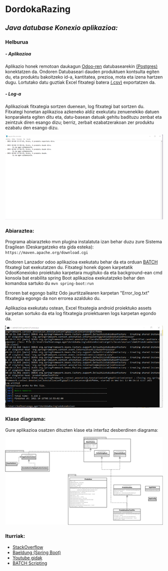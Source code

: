# DordokaRazing

  ## *Java datubase Konexio aplikazioa:*
   ### Helburua
   ##### - Aplikazioa
   
 Aplikazio honek remotoan daukagun [Odoo-ren](https://www.odoo.com/es_ES) datubasearekin [(Postgres)](https://www.postgresql.org/) konektatzen da.
      Ondoren Datubaseari dauden produktuen kontsulta egiten du, eta produktu bakoitzeko id-a, kantitatea, prezioa, mota eta izena hartzen dugu. Lortutako
      datu guztiak Excel fitxategi batera [(.csv)](https://help.cliengo.com/hc/es/articles/360020203574-C%C3%B3mo-abrir-un-archivo-CSV-en-Excel) exportatzen da.
     
        
         

      
  ##### - Log-a  
  
   Aplikazioak fitxategia sortzen duenean, log  fitxategi bat sortzen du. Fitxategi honetan aplikazioa azkeneko aldiz      exekutatu zenuenekiko datuen konparaketa egiten ditu eta, datu-basean datuak gehitu badituzu zenbat eta zeintzuk diren esango dizu; berriz, zerbait ezabatzerakoan zer produktu ezabatu den esango dizu.
   
   ![Log fitxategi bat](https://github.com/agerKalboetxeaga/datu-atzipena2021/blob/main/log%20a.png)

   ### Abiaraztea:
   Programa abiarazteko mvn plugina instalatuta izan behar duzu zure Sistema Eragilean (Deskargatzeko eta gida esteka):
          ``` 
         https://maven.apache.org/download.cgi
          ```
          
   Ondoren Lanzador odoo aplikazioa exekutatu behar da eta orduan [BATCH](https://github.com/MaitaneG/DordokaRazing/blob/b9a74022d098ea03c032af294de1fac2ab6876be/OdooKonexioa/ejecutador.bat#L1-L6) fitxategi bat exekutatzen du. Fitxategi honek dgoen karpetatik OdooKonexioko proiektuko karpetara mugituko da eta background-ean cmd konsola bat erabilita spring Boot aplikazioa exekutatzeko behar den komandoa sartuko du ``` mvn spring-boot:run ``` 
   
   Erroren bat egongo balitz Odo jaurtitzailearen karpetan "Error_log.txt" fitxategia egongo da non errorea azalduko du.
   
   Aplikazioa exekutatu ostean, Excel fitxategia android proiektuko assets karpetan sortuko da eta log fitxategia proiektuaren logs karpetan egondo da.
   
   ![Aplikazioa CMDan exekutatzerakoan](https://github.com/agerKalboetxeaga/datu-atzipena2021/blob/main/cmd.png)
  ### Klase diagrama:
  Gure aplikazioa osatzen dituzten klase eta interfaz desberdinen diagrama:
  
 ![Klase diagrama svg formatuan](https://github.com/agerKalboetxeaga/datu-atzipena2021/blob/main/NewTel.svg)
 
 
 ### Iturriak:
  - [StackOverflow](https://stackoverflow.com/) 
  - [Baeldung (Spring Boot)](https://www.baeldung.com/)
  - [Youtube gidak](https://www.youtube.com/)
  - [BATCH Scripting](https://www.ionos.es/digitalguide/servidores/herramientas/crear-un-archivo-batch/)
